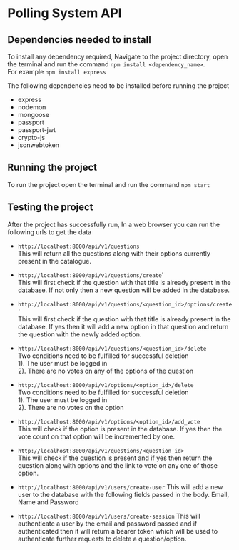 # Polling System API

## Dependencies needed to install

To install any dependency required, Navigate to the project directory, open the terminal and run the command `npm install <dependency_name>`.\
For example `npm install express`

The following dependencies need to be installed before running the project

* express
* nodemon
* mongoose
* passport
* passport-jwt
* crypto-js
* jsonwebtoken

## Running the project

To run the project open the terminal and run the command `npm start`

## Testing the project

After the project has successfully run, In a web browser you can run the following urls to get the data

* `http://localhost:8000/api/v1/questions`\
  This will return all the questions along with their options currently present in the catalogue.

* `http://localhost:8000/api/v1/questions/create`'\
  This will first check if the question with that title is already present in the database. If not only then a new question will be added in the database.

* `http://localhost:8000/api/v1/questions/<question_id>/options/create`'\
  This will first check if the question with that title is already present in the database. If yes then it will add a new option in that question and return the question with the newly added option.

* `http://localhost:8000/api/v1/questions/<question_id>/delete`\
  Two conditions need to be fulfilled for successful deletion\
  1).  The user must be logged in\
  2).  There are no votes on any of the options of the question

* `http://localhost:8000/api/v1/options/<option_id>/delete`\
  Two conditions need to be fulfilled for successful deletion\
  1).  The user must be logged in\
  2).  There are no votes on the option

* `http://localhost:8000/api/v1/options/<option_id>/add_vote`\
  This will check if the option is present in the database. If yes then the vote count on that option will be incremented by one.

* `http://localhost:8000/api/v1/questions/<question_id>`\
  This will check if the question is present and if yes then return the question along with options and the link to vote on any one of those option.

* `http://localhost:8000/api/v1/users/create-user`
  This will add a new user to the database with the following fields passed in the body. Email, Name and Password

* `http://localhost:8000/api/v1/users/create-session`
  This will authenticate a user by the email and password passed and if authenticated then it will return a bearer token which will be used to authenticate further requests to delete a question/option.